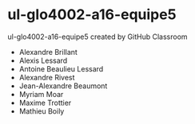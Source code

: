 # ul-glo4002-a16-equipe5
ul-glo4002-a16-equipe5 created by GitHub Classroom

- Alexandre Brillant
- Alexis Lessard
- Antoine Beaulieu Lessard
- Alexandre Rivest
- Jean-Alexandre Beaumont
- Myriam Moar
- Maxime Trottier
- Mathieu Boily
